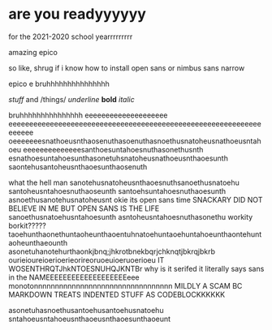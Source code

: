 
# are you readyyyyyy

for the 2021-2020 school yearrrrrrrrr


amazing
epico   

so like, shrug if i know how to install open sans or nimbus sans narrow

epico
e
bruhhhhhhhhhhhhhhh

*stuff* and /things/ _underline_ **bold** *italic*

bruhhhhhhhhhhhhhhh
eeeeeeeeeeeeeeeeeeee
eeeeeeeeeeeeeeeeeeeeeeeeeeeeeeeeeeeeeeeeeeeeeeeeeeeeeeeeeeeeeeeeeee
oeeeeeeesnathoeusnthaosenuthasoenuthasnoethusnatoheusnathoeusntahoeu
eeeeeeeeeeeeeesanthoesuntahoesnuthasonethusnth
esnathoesuntahoesunthasonetuhsnatoheusnathoeusnthaoesunth
saontehusantoheusnthaoesunthaosenuth

what the hell man
sanotehusnatoheusnthaoesnuthsanoethusnatoehu
santoheusntahoesnuthaoseunth
santoehsuntahoesnuthaoesunth
asnoethusanotehusnatoheusnt
okie its open sans time
SNACKARY DID NOT BELIEVE IN ME BUT OPEN SANS IS THE LIFE 
sanoethusnatoehusntahoesunth
asntoheusntahoesnuthasonethu
workity borkit?????
taoehunthaonethuntaoheunthaoentuhnatoehuntaoehuntahoeunthaontehuntaoheunthaeounth
asonetuhanotehurthaonkjbnq;jhkrotbnekbqrjchknqtjbkrqjbkrb
ourieioureioerioerieorireoruoeuioeruoerioeu
IT WOSENTHRQTJhkNTOESNUHQJKNTBr
why is it serifed 
it literally says sans in the NAMEEEEEEEEEEEEEEEEEEEeee
monotonnnnnnnnnnnnnnnnnnnnnnnnnnnnnnnnn
MILDLY A SCAM BC MARKDOWN TREATS INDENTED STUFF AS CODEBLOCKKKKKK

asonetuhasnoethusantoehusantoehusnatoehu
sntahoeusntahoeusnthaoeusnthaoesunthaoeunt

